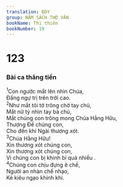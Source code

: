 ```yaml
---
translation: BDY
group: NĂM SÁCH THƠ VĂN
bookName: Thi thiên 
bookNumber: 19
---
```


<div class="title"><h1>123</h1><h3>Bài ca thăng tiến</h3></div>
<span class="verse thi_123_1"><sup>1</sup>Con ngước mắt lên nhìn Chúa,<br/>Đấng ngự trị trên trời cao.<br/></span>
<span class="verse thi_123_2"><sup>2</sup>Như mắt tôi tớ trông chờ tay chủ,<br/>Mắt nữ tỳ nhìn tay bà chủ,<br/>Mắt chúng con trông mong Chúa Hằng Hữu,<br/>Thượng Đế chúng con,<br/>Cho đến khi Ngài thương xót.<br/></span>
<span class="verse thi_123_3"><sup>3</sup>Chúa Hằng Hữu!<br/>Xin thương xót chúng con,<br/>Xin thương xót chúng con,<br/>Vì chúng con bị khinh bỉ quá nhiều .<br/></span>
<span class="verse thi_123_4"><sup>4</sup>Chúng con chịu đựng ê chề,<br/>Người an nhàn chế nhạo,<br/>Kẻ kiêu ngạo khinh khi.</span>
